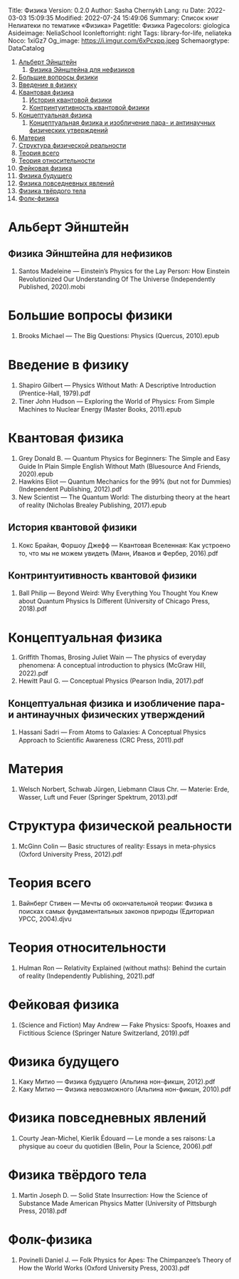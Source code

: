Title: Физика
Version: 0.2.0
Author: Sasha Chernykh
Lang: ru
Date: 2022-03-03 15:09:35
Modified: 2022-07-24 15:49:06
Summary: Список книг Нелиатеки по тематике «Физика»
Pagetitle: Физика
Pagecolors: giologica
Asideimage: NeliaSchool
Iconleftorright: right
Tags: library-for-life, neliateka
Noco: 1xiGz7
Og_image: https://i.imgur.com/6xPcxpp.jpeg
Schemaorgtype: DataCatalog

<!-- MarkdownTOC -->

1. [Альберт Эйнштейн](#Альберт-Эйнштейн)
	1. [Физика Эйнштейна для нефизиков](#Физика-Эйнштейна-для-нефизиков)
1. [Большие вопросы физики](#Большие-вопросы-физики)
1. [Введение в физику](#Введение-в-физику)
1. [Квантовая физика](#Квантовая-физика)
	1. [История квантовой физики](#История-квантовой-физики)
	1. [Контринтуитивность квантовой физики](#Контринтуитивность-квантовой-физики)
1. [Концептуальная физика](#Концептуальная-физика)
	1. [Концептуальная физика и изобличение пара- и антинаучных физических утверждений](#Концептуальная-физика-и-изобличение-пара--и-антинаучных-физических-утверждений)
1. [Материя](#Материя)
1. [Структура физической реальности](#Структура-физической-реальности)
1. [Теория всего](#Теория-всего)
1. [Теория относительности](#Теория-относительности)
1. [Фейковая физика](#Фейковая-физика)
1. [Физика будущего](#Физика-будущего)
1. [Физика повседневных явлений](#Физика-повседневных-явлений)
1. [Физика твёрдого тела](#Физика-твёрдого-тела)
1. [Фолк-физика](#Фолк-физика)

<!-- /MarkdownTOC -->

<a id="Альберт-Эйнштейн"></a>
# Альберт Эйнштейн

<a id="Физика-Эйнштейна-для-нефизиков"></a>
## Физика Эйнштейна для нефизиков

1. Santos Madeleine — Einstein’s Physics for the Lay Person꞉ How Einstein Revolutionized Our Understanding Of The Universe (Independently Published, 2020).mobi

<a id="Большие-вопросы-физики"></a>
# Большие вопросы физики

1. Brooks Michael — The Big Questions꞉ Physics (Quercus, 2010).epub

<a id="Введение-в-физику"></a>
# Введение в физику

1. Shapiro Gilbert — Physics Without Math꞉ A Descriptive Introduction (Prentice-Hall, 1979).pdf
1. Tiner John Hudson — Exploring the World of Physics꞉ From Simple Machines to Nuclear Energy (Master Books, 2011).epub

<a id="Квантовая-физика"></a>
# Квантовая физика

1. Grey Donald B. — Quantum Physics for Beginners꞉ The Simple and Easy Guide In Plain Simple English Without Math (Bluesource And Friends, 2020).epub
1. Hawkins Eliot — Quantum Mechanics for the 99% (but not for Dummies) (Independent Publishing, 2012).pdf
1. New Scientist — The Quantum World꞉ The disturbing theory at the heart of reality (Nicholas Brealey Publishing, 2017).epub

<a id="История-квантовой-физики"></a>
## История квантовой физики

1. Кокс Брайан, Форшоу Джефф — Квантовая Вселенная꞉ Как устроено то, что мы не можем увидеть (Манн, Иванов и Фербер, 2016).pdf

<a id="Контринтуитивность-квантовой-физики"></a>
## Контринтуитивность квантовой физики

1. Ball Philip — Beyond Weird꞉ Why Everything You Thought You Knew about Quantum Physics Is Different (University of Chicago Press, 2018).pdf

<a id="Концептуальная-физика"></a>
# Концептуальная физика

1. Griffith Thomas, Brosing Juliet Wain — The physics of everyday phenomena꞉ A conceptual introduction to physics (McGraw Hill, 2022).pdf
1. Hewitt Paul G. — Conceptual Physics (Pearson India, 2017).pdf

<a id="Концептуальная-физика-и-изобличение-пара--и-антинаучных-физических-утверждений"></a>
## Концептуальная физика и изобличение пара- и антинаучных физических утверждений

1. Hassani Sadri — From Atoms to Galaxies꞉ A Conceptual Physics Approach to Scientific Awareness (CRC Press, 2011).pdf

<a id="Материя"></a>
# Материя

1. Welsch Norbert, Schwab Jürgen, Liebmann Claus Chr. — Materie꞉ Erde, Wasser, Luft und Feuer (Springer Spektrum, 2013).pdf

<a id="Структура-физической-реальности"></a>
# Структура физической реальности

1. McGinn Colin — Basic structures of reality꞉ Essays in meta-physics (Oxford University Press, 2012).pdf

<a id="Теория-всего"></a>
# Теория всего

1. Вайнберг Стивен — Мечты об окончательной теории꞉ Физика в поисках самых фундаментальных законов природы (Едиториал УРСС, 2004).djvu

<a id="Теория-относительности"></a>
# Теория относительности

1. Hulman Ron — Relativity Explained (without maths)꞉ Behind the curtain of reality (Independently Publishing, 2021).pdf

<a id="Фейковая-физика"></a>
# Фейковая физика

1. (Science and Fiction) May Andrew — Fake Physics꞉ Spoofs, Hoaxes and Fictitious Science (Springer Nature Switzerland, 2019).pdf

<a id="Физика-будущего"></a>
# Физика будущего

1. Каку Митио — Физика будущего (Альпина нон-фикшн, 2012).pdf
1. Каку Митио — Физика невозможного (Альпина нон-фикшн, 2010).pdf

<a id="Физика-повседневных-явлений"></a>
# Физика повседневных явлений

1. Courty Jean-Michel, Kierlik Édouard — Le monde a ses raisons꞉ La physique au coeur du quotidien (Belin, Pour la Science, 2006).pdf

<a id="Физика-твёрдого-тела"></a>
# Физика твёрдого тела

1. Martin Joseph D. — Solid State Insurrection꞉ How the Science of Substance Made American Physics Matter (University of Pittsburgh Press, 2018).pdf

<a id="Фолк-физика"></a>
# Фолк-физика

1. Povinelli Daniel J. — Folk Physics for Apes꞉ The Chimpanzee’s Theory of How the World Works (Oxford University Press, 2003).pdf
